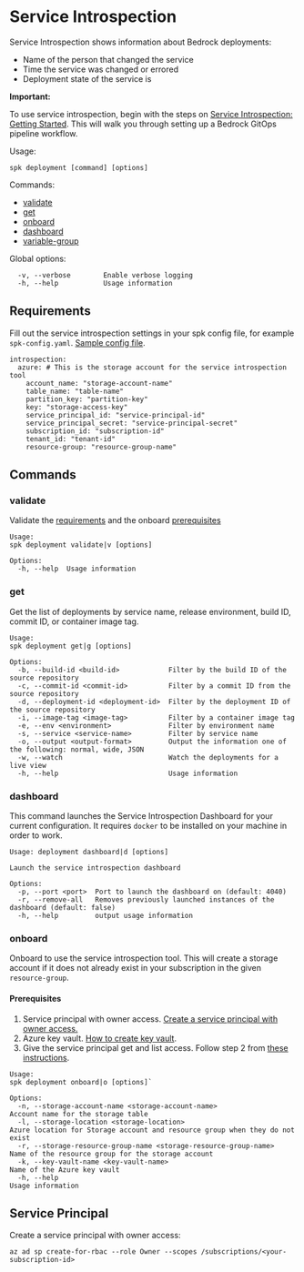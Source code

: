# Service Introspection

Service Introspection shows information about Bedrock deployments:

- Name of the person that changed the service
- Time the service was changed or errored
- Deployment state of the service is

**Important:**

To use service introspection, begin with the steps on
[Service Introspection: Getting Started](./service-introspection-onboarding.md).
This will walk you through setting up a Bedrock GitOps pipeline workflow.

Usage:

```
spk deployment [command] [options]
```

Commands:

- [validate](#validate)
- [get](#get)
- [onboard](#onboard)
- [dashboard](#dashboard)
- [variable-group](variable-group.md)

Global options:

```
  -v, --verbose        Enable verbose logging
  -h, --help           Usage information
```

## Requirements

Fill out the service introspection settings in your spk config file, for example
`spk-config.yaml`. [Sample config file](./../../spk-config.yaml).

```
introspection:
  azure: # This is the storage account for the service introspection tool
    account_name: "storage-account-name"
    table_name: "table-name"
    partition_key: "partition-key"
    key: "storage-access-key"
    service_principal_id: "service-principal-id"
    service_principal_secret: "service-principal-secret"
    subscription_id: "subscription-id"
    tenant_id: "tenant-id"
    resource-group: "resource-group-name"
```

## Commands

### validate

Validate the [requirements](#requirements) and the onboard
[prerequisites](#prerequisites)

```
Usage:
spk deployment validate|v [options]

Options:
  -h, --help  Usage information

```

### get

Get the list of deployments by service name, release environment, build ID,
commit ID, or container image tag.

```
Usage:
spk deployment get|g [options]

Options:
  -b, --build-id <build-id>            Filter by the build ID of the source repository
  -c, --commit-id <commit-id>          Filter by a commit ID from the source repository
  -d, --deployment-id <deployment-id>  Filter by the deployment ID of the source repository
  -i, --image-tag <image-tag>          Filter by a container image tag
  -e, --env <environment>              Filter by environment name
  -s, --service <service-name>         Filter by service name
  -o, --output <output-format>         Output the information one of the following: normal, wide, JSON
  -w, --watch                          Watch the deployments for a live view
  -h, --help                           Usage information
```

### dashboard

This command launches the Service Introspection Dashboard for your current
configuration. It requires `docker` to be installed on your machine in order to
work.

```
Usage: deployment dashboard|d [options]

Launch the service introspection dashboard

Options:
  -p, --port <port>  Port to launch the dashboard on (default: 4040)
  -r, --remove-all   Removes previously launched instances of the dashboard (default: false)
  -h, --help         output usage information
```

### onboard

Onboard to use the service introspection tool. This will create a storage
account if it does not already exist in your subscription in the given
`resource-group`.

#### Prerequisites

1. Service principal with owner access.
   [Create a service principal with owner access.](#service-principal)
2. Azure key vault.
   [How to create key vault](https://docs.microsoft.com/en-us/azure-stack/user/azure-stack-key-vault-manage-portal?view=azs-1908).
3. Give the service principal get and list access. Follow step 2 from
   [these instructions](https://docs.microsoft.com/en-us/azure/devops/pipelines/library/variable-groups?view=azure-devops&tabs=yaml#link-secrets-from-an-azure-key-vault).

```
Usage:
spk deployment onboard|o [options]`

Options:
  -n, --storage-account-name <storage-account-name>                Account name for the storage table
  -l, --storage-location <storage-location>                        Azure location for Storage account and resource group when they do not exist
  -r, --storage-resource-group-name <storage-resource-group-name>  Name of the resource group for the storage account
  -k, --key-vault-name <key-vault-name>                            Name of the Azure key vault
  -h, --help                                                       Usage information

```

## Service Principal

Create a service principal with owner access:

```
az ad sp create-for-rbac --role Owner --scopes /subscriptions/<your-subscription-id>
```

